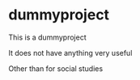 # dummyproject
This is a dummyproject

It does not have anything very useful

Other than for social studies
